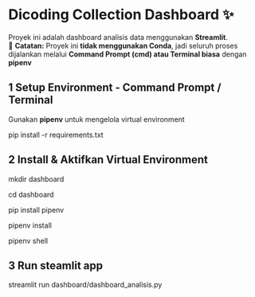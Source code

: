 # Dicoding Collection Dashboard ✨
Proyek ini adalah dashboard analisis data menggunakan **Streamlit**.  
📌 **Catatan:** Proyek ini **tidak menggunakan Conda**, jadi seluruh proses dijalankan melalui **Command Prompt (cmd) atau Terminal biasa** dengan **pipenv**

## 1️ Setup Environment - Command Prompt / Terminal
Gunakan **pipenv** untuk mengelola virtual environment

pip install -r requirements.txt

## 2 Install & Aktifkan Virtual Environment

mkdir dashboard

cd dashboard

pip install pipenv

pipenv install

pipenv shell

## 3 Run steamlit app
streamlit run dashboard/dashboard_analisis.py
